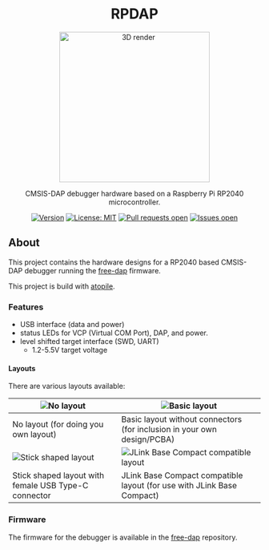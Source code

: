 <div align="center">

# RPDAP

<img height=300 title="3D render" src="./"/>
<br/>

CMSIS-DAP debugger hardware based on a Raspberry Pi RP2040 microcontroller.

[![Version](https://img.shields.io/github/v/tag/ruben-iteng/RPDAP)](https://github.com/ruben-iteng/RPDAP/releases) [![License: MIT](https://img.shields.io/badge/License-MIT-yellow.svg)](https://github.com/ruben-iteng/RPDAP/blob/main/LICENSE) [![Pull requests open](https://img.shields.io/github/issues-pr/ruben-iteng/RPDAP)](https://github.com/ruben-iteng/RPDAP/pulls) [![Issues open](https://img.shields.io/github/issues/ruben-iteng/RPDAP)](https://github.com/ruben-iteng/RPDAP/issues)

</div>

## About

This project contains the hardware designs for a RP2040 based CMSIS-DAP debugger running the [free-dap](https://github.com/ruben-iteng/free-dap) firmware.

This project is build with [atopile](https://atopile.io).

### Features

- USB interface (data and power)
- status LEDs for VCP (Virtual COM Port), DAP, and power.
- level shifted target interface (SWD, UART)
  - 1.2-5.5V target voltage

#### Layouts

There are various layouts available:

| ![No layout](./mock/no_layout.png)  | ![Basic layout](./mock/basic_layout.png)  |
|---------------------------------------|---------------------------------------|
| No layout (for doing you own layout)                   | Basic layout without connectors (for inclusion in your own design/PCBA) |
| ![Stick shaped layout](./mock/stick_shaped_layout.png)  | ![JLink Base Compact compatible layout](./mock/jlink_base_compact_compatible_layout.png)  |
| Stick shaped layout with female USB Type-C connector | JLink Base Compact compatible layout (for use with JLink Base Compact) |

### Firmware

The firmware for the debugger is available in the [free-dap](https://github.com/ruben-iteng/free-dap) repository.
